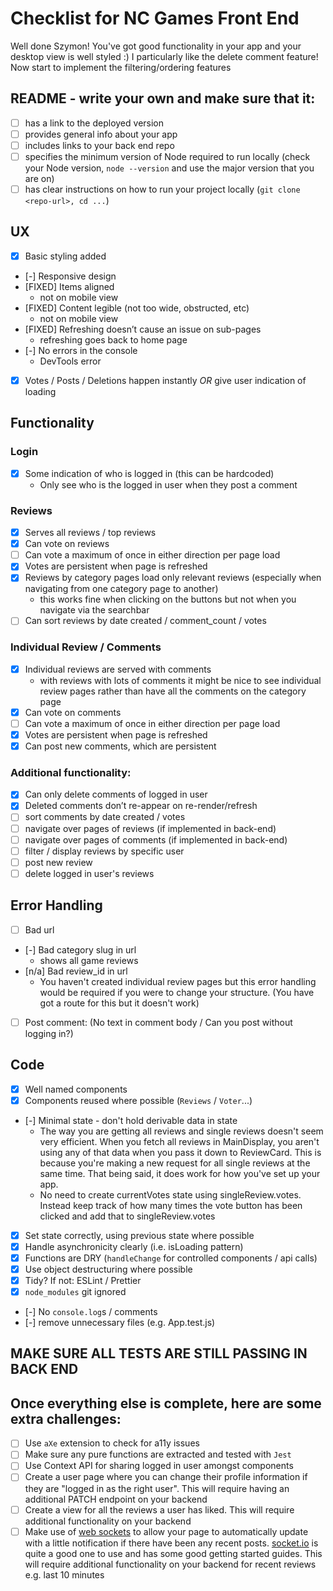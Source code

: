 # Checklist for NC Games Front End

Well done Szymon! You've got good functionality in your app and your desktop view is well styled :)
I particularly like the delete comment feature!
Now start to implement the filtering/ordering features

## README - write your own and make sure that it:

- [ ] has a link to the deployed version
- [ ] provides general info about your app
- [ ] includes links to your back end repo
- [ ] specifies the minimum version of Node required to run locally (check your Node version, `node --version` and use the major version that you are on)
- [ ] has clear instructions on how to run your project locally (`git clone <repo-url>, cd ...`)

## UX

- [x] Basic styling added
- [-] Responsive design
- [FIXED] Items aligned
  - not on mobile view
- [FIXED] Content legible (not too wide, obstructed, etc)
  - not on mobile view
- [FIXED] Refreshing doesn’t cause an issue on sub-pages
  - refreshing goes back to home page
- [-] No errors in the console
  - DevTools error
- [x] Votes / Posts / Deletions happen instantly _OR_ give user indication of loading

## Functionality

### Login

- [x] Some indication of who is logged in (this can be hardcoded)
  - Only see who is the logged in user when they post a comment

### Reviews

- [x] Serves all reviews / top reviews
- [x] Can vote on reviews
- [ ] Can vote a maximum of once in either direction per page load
- [x] Votes are persistent when page is refreshed
- [x] Reviews by category pages load only relevant reviews (especially when navigating from one category page to another)
  - this works fine when clicking on the buttons but not when you navigate via the searchbar
- [ ] Can sort reviews by date created / comment_count / votes

### Individual Review / Comments

- [x] Individual reviews are served with comments
  - with reviews with lots of comments it might be nice to see individual review pages rather than have all the comments on the category page
- [x] Can vote on comments
- [ ] Can vote a maximum of once in either direction per page load
- [x] Votes are persistent when page is refreshed
- [x] Can post new comments, which are persistent

### Additional functionality:

- [x] Can only delete comments of logged in user
- [x] Deleted comments don’t re-appear on re-render/refresh
- [ ] sort comments by date created / votes
- [ ] navigate over pages of reviews (if implemented in back-end)
- [ ] navigate over pages of comments (if implemented in back-end)
- [ ] filter / display reviews by specific user
- [ ] post new review
- [ ] delete logged in user's reviews

## Error Handling

- [ ] Bad url
- [-] Bad category slug in url
  - shows all game reviews
- [n/a] Bad review_id in url
  - You haven't created individual review pages but this error handling would be required if you were to change your structure. (You have got a route for this but it doesn't work)
- [ ] Post comment: (No text in comment body / Can you post without logging in?)

## Code

- [x] Well named components
- [x] Components reused where possible (`Reviews` / `Voter`...)
- [-] Minimal state - don't hold derivable data in state
  - The way you are getting all reviews and single reviews doesn't seem very efficient. When you fetch all reviews in MainDisplay, you aren't using any of that data when you pass it down to ReviewCard. This is because you're making a new request for all single reviews at the same time. That being said, it does work for how you've set up your app.
  - No need to create currentVotes state using singleReview.votes. Instead keep track of how many times the vote button has been clicked and add that to singleReview.votes
- [x] Set state correctly, using previous state where possible
- [x] Handle asynchronicity clearly (i.e. isLoading pattern)
- [x] Functions are DRY (`handleChange` for controlled components / api calls)
- [x] Use object destructuring where possible
- [x] Tidy? If not: ESLint / Prettier
- [x] `node_modules` git ignored
- [-] No `console.log`s / comments
- [-] remove unnecessary files (e.g. App.test.js)

## MAKE SURE ALL TESTS ARE STILL PASSING IN BACK END

## Once everything else is complete, here are some extra challenges:

- [ ] Use `aXe` extension to check for a11y issues
- [ ] Make sure any pure functions are extracted and tested with `Jest`
- [ ] Use Context API for sharing logged in user amongst components
- [ ] Create a user page where you can change their profile information if they are "logged in as the right user". This will require having an additional PATCH endpoint on your backend
- [ ] Create a view for all the reviews a user has liked. This will require additional functionality on your backend
- [ ] Make use of [web sockets](https://en.wikipedia.org/wiki/WebSocket) to allow your page to automatically update with a little notification if there have been any recent posts. [socket.io](https://socket.io/) is quite a good one to use and has some good getting started guides. This will require additional functionality on your backend for recent reviews e.g. last 10 minutes
